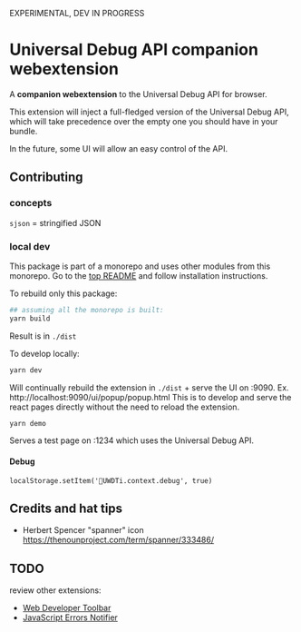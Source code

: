 
EXPERIMENTAL, DEV IN PROGRESS

# Universal Debug API companion webextension

A **companion webextension** to the Universal Debug API for browser.

This extension will inject a full-fledged version of the Universal Debug API,
which will take precedence over the empty one you should have in your bundle.

In the future, some UI will allow an easy control of the API.


## Contributing

### concepts
`sjson` = stringified JSON

### local dev
This package is part of a monorepo and uses other modules from this monorepo.
Go to the [top README](../../README.md) and follow installation instructions.

To rebuild only this package:
```bash
## assuming all the monorepo is built:
yarn build
```
Result is in `./dist`

To develop locally:
```bash
yarn dev
```
Will continually rebuild the extension in `./dist` + serve the UI on :9090. Ex. http://localhost:9090/ui/popup/popup.html
This is to develop and serve the react pages directly without the need to reload the extension.


```bash
yarn demo
```
Serves a test page on :1234 which uses the Universal Debug API.

#### Debug
`localStorage.setItem('🧩UWDTi.context.debug', true)`

## Credits and hat tips
* Herbert Spencer "spanner" icon https://thenounproject.com/term/spanner/333486/


## TODO

review other extensions:
- [Web Developer Toolbar](https://chrome.google.com/webstore/detail/web-developer-toolbar/deeboegbjcnfgidliakhpoapnpomphji)
- [JavaScript Errors Notifier](https://chrome.google.com/webstore/detail/javascript-errors-notifie/jafmfknfnkoekkdocjiaipcnmkklaajd)
